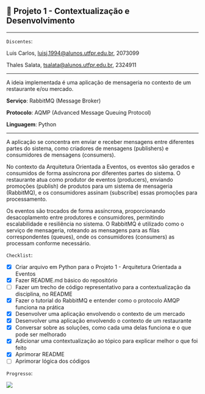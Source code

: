 ## 💯 Projeto 1 - Contextualização e Desenvolvimento

________________________________________________________________
`Discentes`: 

Luis Carlos, [luisj.1994@alunos.utfpr.edu.br](mailto:luisj.1994@alunos.utfpr.edu.br), 2073099

Thales Salata, [tsalata@alunos.utfpr.edu.br](mailto:tsalata@alunos.utfpr.edu.br), 2324911

_________________________________________________________________

A ideia implementada é uma aplicação de mensageria no contexto de um restaurante e/ou mercado.


**Serviço**: RabbitMQ (Message Broker)

**Protocolo**: AQMP (Advanced Message Queuing Protocol)

**Linguagem**: Python

_________________________________________________________________

A aplicação se concentra em enviar e receber mensagens entre diferentes partes do sistema, como criadores de mensagens (publishers) e consumidores de mensagens (consumers).

No contexto da Arquitetura Orientada a Eventos, os eventos são gerados e consumidos de forma assíncrona por diferentes partes do sistema. O restaurante atua como produtor de eventos (producers), enviando promoções (publish) de produtos para um sistema de mensageria (RabbitMQ), e os consumidores assinam (subscribe) essas promoções para processamento. 

Os eventos são trocados de forma assíncrona, proporcionando desacoplamento entre produtores e consumidores, permitindo escalabilidade e resiliência no sistema. O RabbitMQ é utilizado como o serviço de mensageria, roteando as mensagens para as filas correspondentes (queues), onde os consumidores (consumers) as processam conforme necessário.

`Checklist`:
- [X] Criar arquivo em Python para o Projeto 1 - Arquitetura Orientada a Eventos
- [X] Fazer README.md básico do repositório
- [ ] Fazer um trecho de código representativo para a contextualização da disciplina, no README
- [X] Fazer o tutorial do RabbitMQ e entender como o protocolo AMQP funciona na prática
- [X] Desenvolver uma aplicação envolvendo o contexto de um mercado
- [X] Desenvolver uma aplicação envolvendo o contexto de um restaurante
- [X] Conversar sobre as soluções, como cada uma delas funciona e o que pode ser melhorado
- [X] Adicionar uma contextualização ao tópico para explicar melhor o que foi feito
- [X] Aprimorar README
- [ ] Aprimorar lógica dos códigos

`Progresso`: 

![](https://geps.dev/progress/85) 
